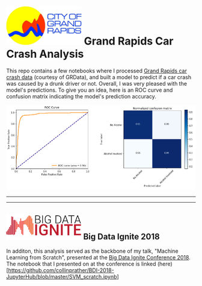 

# <img src="Figures/gr_logo.jpg" alt="drawing" width="200"/> Grand Rapids Car Crash Analysis

This repo contains a few notebooks where I processed [Grand Rapids car crash data](http://grdata-grandrapids.opendata.arcgis.com/datasets/cgr-crash-data) (courtesy of GRData), and built a model to predict if a car crash was caused by a drunk driver or not. Overall, I was very pleased with the model's predictions. To give you an idea, here is an ROC curve and confusion matrix indicating the model's prediction accuracy.

<img src="Figures/metrics.png" alt="drawing" width="800"/>

---
---

## <img src="Figures/bdi.png" alt="drawing" width="200"/> Big Data Ignite 2018

In additon, this analysis served as the backbone of my talk, "Machine Learning from Scratch", presented at the [Big Data Ignite Conference 2018](https://bigdataignite.org). The notebook that I presented on at the conference is linked (here)[https://github.com/collinprather/BDI-2018-JupyterHub/blob/master/SVM_scratch.ipynb]